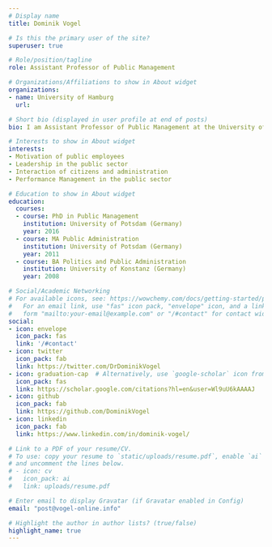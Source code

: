 ```yaml
---
# Display name
title: Dominik Vogel

# Is this the primary user of the site?
superuser: true

# Role/position/tagline
role: Assistant Professor of Public Management

# Organizations/Affiliations to show in About widget
organizations:
- name: University of Hamburg
  url: 

# Short bio (displayed in user profile at end of posts)
bio: I am Assistant Professor of Public Management at the University of Hamburg. My research focuses on the motivation of public employees, what makes leadership in the public sector successful, how citizens interact with public administrations, and how public organizations manage performance.

# Interests to show in About widget
interests:
- Motivation of public employees
- Leadership in the public sector
- Interaction of citizens and administration
- Performance Management in the public sector

# Education to show in About widget
education:
  courses:
  - course: PhD in Public Management
    institution: University of Potsdam (Germany)
    year: 2016
  - course: MA Public Administration
    institution: University of Potsdam (Germany)
    year: 2011
  - course: BA Politics and Public Administration
    institution: University of Konstanz (Germany)
    year: 2008

# Social/Academic Networking
# For available icons, see: https://wowchemy.com/docs/getting-started/page-builder/#icons
#   For an email link, use "fas" icon pack, "envelope" icon, and a link in the
#   form "mailto:your-email@example.com" or "/#contact" for contact widget.
social:
- icon: envelope
  icon_pack: fas
  link: '/#contact'
- icon: twitter
  icon_pack: fab
  link: https://twitter.com/DrDominikVogel
- icon: graduation-cap  # Alternatively, use `google-scholar` icon from `ai` icon pack
  icon_pack: fas
  link: https://scholar.google.com/citations?hl=en&user=Wl9uU6kAAAAJ
- icon: github
  icon_pack: fab
  link: https://github.com/DominikVogel
- icon: linkedin
  icon_pack: fab
  link: https://www.linkedin.com/in/dominik-vogel/

# Link to a PDF of your resume/CV.
# To use: copy your resume to `static/uploads/resume.pdf`, enable `ai` icons in `params.toml`, 
# and uncomment the lines below.
# - icon: cv
#   icon_pack: ai
#   link: uploads/resume.pdf

# Enter email to display Gravatar (if Gravatar enabled in Config)
email: "post@vogel-online.info"

# Highlight the author in author lists? (true/false)
highlight_name: true
---
```



